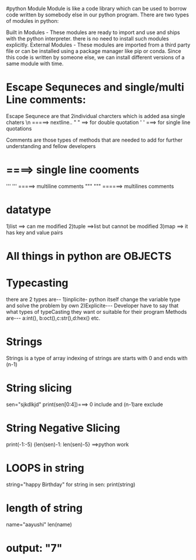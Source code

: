 #python Module
Module is like a code library which can be used to borrow code written by somebody else in our python program. There are two types of modules in python:

Built in Modules - These modules are ready to import and use and ships with the python interpreter. there is no need to install such modules explicitly.
External Modules - These modules are imported from a third party file or can be installed using a package manager like pip or conda. Since this code is written by someone else, we can install different versions of a same module with time.


# Escape Sequneces and single/multi Line comments:
 Escape Sequnece are that 2individual charcters  which is added asa single chaters \n =====> nextline..
                                                                                    \"  \" ==> for double quotation
                                                                                    \'  \' ===> for single line quotations
 
 Comments are those types of methods that are needed to add for further understanding and fellow developers
 # ====> single line cooments
 '''  ''' =====> multiline comments
 """  """ ======> multilines comments
 
# datatype
1)list ==> can me modified
2)tuple  ==>list but cannot be modified
3)map ==> it has key and value pairs
# All things in python are OBJECTS
# Typecasting 
there are 2 types are--
1)inplicite- 
python itself change the variable type and solve the problem by own
2)Explicite---
Developer have to say that what types of typeCasting they want or suitable for their program
Methods are---
a:int(), b:oct(),c:str(),d:hex() etc.
# Strings
Strings is a type of array indexing of strings are starts with 0 and ends with (n-1)
# String slicing
sen="sjkdlkjd"
print(sen[0:4])===> 0 include and (n-1)are exclude
# String Negative Slicing
print(-1:-5)
{len(sen)-1: len(sen)-5} ==>python work

# LOOPS in string
string="happy Birthday"
for string in sen:
print(string)
 
 # length of string
 name="aayushi"
 len(name)
# output: "7"